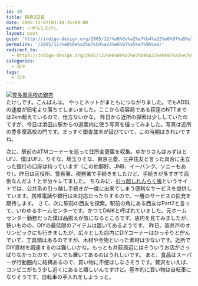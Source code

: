 ```yaml
---
id: 10
title: 探索2日目
date: 2005-12-07T03:49:35+00:00
author: いがらしたけし
layout: post
guid: 'http://indigo-design.org/2005/12/%e6%8e%a2%e7%b4%a22%e6%97%a5%e7%9b%ae/'
permalink: '/2005/12/%e6%8e%a2%e7%b4%a22%e6%97%a5%e7%9b%ae/'
redirect_to:
  - https://indigo-design.org/2005/12/%e6%8e%a2%e7%b4%a22%e6%97%a5%e7%9b%ae/
categories:
  - 日々
tags:
  - 日々
---
```

<a href="http://blog-imgs-29.fc2.com/a/r/m/armadillo75/051207a.jpg" target="_blank"><img src="http://blog-imgs-29.fc2.com/a/r/m/armadillo75/051207a.jpg" alt="豊多摩高校の銀杏" border="0"></a><br />
たけしです。こんばんは。
やっとネットがまともにつながりました。でもADSLの速度が旧宅より落ちてしまいました。ここから収容局である荻窪のNTTまでは2km超えているので、仕方ないかな。
昨日から近所の探索は少ししていたのですが、今日は浜田山駅からの道案内に使う写真を撮ってみました。写真は近所の豊多摩高校の門です。まっすぐ銀杏並木が延びていて、この時期はきれいですね。

<!--more-->
次に、駅前のATMコーナーを巡って住所変更届を収集。ゆかりさんはみずほとUFJ、僕はUFJ、りそな、埼玉りそな、東京三菱、三井住友と言った具合に主立った銀行の口座は持っています（この他郵貯、JNB、イーバンク、ソニーもあり）。昨日は区役所、警察署、税務署で手続きをしたけど、手続きが多すぎて面倒なんだよ！と半分キレてました。
ちなみに、<a href="http://www.tepore.com/hikkoshi/renraku/" target="_blank">引っ越しれんらく帳</a>というサイトでは、公共系の引っ越し手続きが一度に出来てしまう便利なサービスを提供しています。携帯電話や銀行は未対応だったりするので、一層のサービスの拡充を期待します。
さて、次に駅前の西友を探索。駅前の角にある西友はPart2と言って、いわゆるホームセンターです。かつてDAIKと呼ばれていました。元ホームセンター勤務だった僕は品揃えが気になるところです。店内を見てみましたが、狭いものの、DIYの最低限のアイテムは置いてあるようです。
昨日、高井戸のオリンピックにも行きましたが、広々とした店内にDIYコーナーはひっそりと佇んでいて、工具類はあるのですが、木材や金物といった素材は少ないです。近所でDIY資材を調達するのは難しいかな。もっとも井荻周辺にはそういうお店がさっぱりなかったので、少しでも置いてあるのはうれしいです。
あと、食品はスーパーが行動圏内に結構あるので、買い物に不便はしなさそうです。贅沢をいえば、コンビニがもう少し近くにあると嬉しいんですけど。基本的に買い物は自転車になりそうです。自転車の手入れをしようっと。